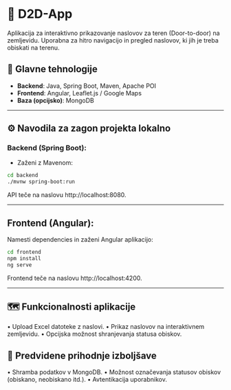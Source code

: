 # 📍 D2D-App

Aplikacija za interaktivno prikazovanje naslovov za teren (Door-to-door) na zemljevidu. Uporabna za hitro navigacijo in pregled naslovov, ki jih je treba obiskati na terenu.

## 🚀 Glavne tehnologije

- **Backend**: Java, Spring Boot, Maven, Apache POI
- **Frontend**: Angular, Leaflet.js / Google Maps
- **Baza (opcijsko)**: MongoDB

---

## ⚙️ Navodila za zagon projekta lokalno

### Backend (Spring Boot):

- Zaženi z Mavenom:

```bash
cd backend
./mvnw spring-boot:run
```
API teče na naslovu http://localhost:8080.

---

## Frontend (Angular):

Namesti dependencies in zaženi Angular aplikacijo:

```bash
cd frontend
npm install
ng serve
```
Frontend teče na naslovu http://localhost:4200.

---

## 🗺️ Funkcionalnosti aplikacije

•	Upload Excel datoteke z naslovi.
•	Prikaz naslovov na interaktivnem zemljevidu.
•	Opcijska možnost shranjevanja statusa obiskov.
 
## 📌 Predvidene prihodnje izboljšave

•	Shramba podatkov v MongoDB.
•	Možnost označevanja statusov obiskov (obiskano, neobiskano itd.).
•	Avtentikacija uporabnikov.
